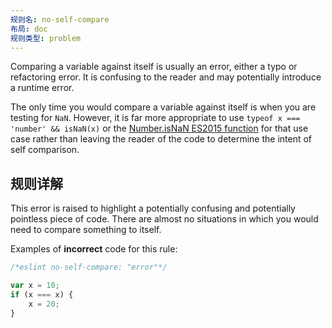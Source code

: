 ```yaml
---
规则名: no-self-compare
布局: doc
规则类型: problem
---
```



Comparing a variable against itself is usually an error, either a typo or refactoring error. It is confusing to the reader and may potentially introduce a runtime error.

The only time you would compare a variable against itself is when you are testing for `NaN`. However, it is far more appropriate to use `typeof x === 'number' && isNaN(x)` or the [Number.isNaN ES2015 function](https://developer.mozilla.org/en-US/docs/Web/JavaScript/Reference/Global_Objects/Number/isNaN) for that use case rather than leaving the reader of the code to determine the intent of self comparison.

## 规则详解

This error is raised to highlight a potentially confusing and potentially pointless piece of code. There are almost no situations in which you would need to compare something to itself.

Examples of **incorrect** code for this rule:



```js
/*eslint no-self-compare: "error"*/

var x = 10;
if (x === x) {
    x = 20;
}
```
